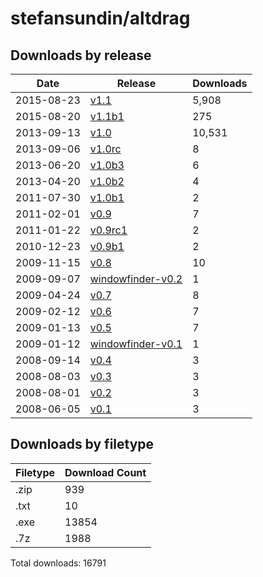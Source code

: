 # stefansundin/altdrag

## Downloads by release

Date       | Release | Downloads
---------- | ------- | ---------
2015-08-23 | [v1.1](v1.1) | 5,908
2015-08-20 | [v1.1b1](v1.1b1) | 275
2013-09-13 | [v1.0](v1.0) | 10,531
2013-09-06 | [v1.0rc](v1.0rc) | 8
2013-06-20 | [v1.0b3](v1.0b3) | 6
2013-04-20 | [v1.0b2](v1.0b2) | 4
2011-07-30 | [v1.0b1](v1.0b1) | 2
2011-02-01 | [v0.9](v0.9) | 7
2011-01-22 | [v0.9rc1](v0.9rc1) | 2
2010-12-23 | [v0.9b1](v0.9b1) | 2
2009-11-15 | [v0.8](v0.8) | 10
2009-09-07 | [windowfinder-v0.2](windowfinder-v0.2) | 1
2009-04-24 | [v0.7](v0.7) | 8
2009-02-12 | [v0.6](v0.6) | 7
2009-01-13 | [v0.5](v0.5) | 7
2009-01-12 | [windowfinder-v0.1](windowfinder-v0.1) | 1
2008-09-14 | [v0.4](v0.4) | 3
2008-08-03 | [v0.3](v0.3) | 3
2008-08-01 | [v0.2](v0.2) | 3
2008-06-05 | [v0.1](v0.1) | 3

## Downloads by filetype

Filetype | Download Count
-------- | --------------
.zip | 939
.txt | 10
.exe | 13854
.7z | 1988

Total downloads: 16791
